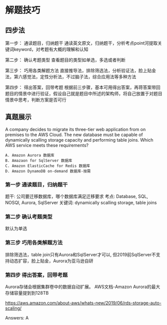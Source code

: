# 解题技巧

## 四步法

第一步： 通读题目，归纳题干
通读英文原文，归纳题干，分析考点point河提取关键词keyword，对考题有大概的理解和认知

第二步： 确认考题类型
查看题目的类型如单选，多选或者判断

第三步： 巧用各类解题方法
直接推导法，排除筛选法，分析验证法，脸上贴金法，第六感觉法，定性分析法，不过脑子法，综合应用法等多种方法

第四步： 得出答案，回带考题
根据前三步骤，基本可用得出答案，再蒋答案带回题目的情景中进行验证，假设自己就是题目中所述的架构师，将自己放置于对题目情景中思考，判断方案是否可行

## 真题展示

A company decides to migrate its three-tier web application from on premises to the AWS Cloud. The new database must be capable of dynamically scalling storage capacity and performing table joins. Which AWS service meets these requirements?

```
A. Amazon Aurora 数据库
B. Amazaon for SqlServer 数据库
C. Amazon ElasticCache for Redis 数据库
D. Amazon DynamoDB on-demand 数据库-按需
```

### 第一步 通读题目，归纳题干

题干: 公司要迁移数据库，哪个数据库满足迁移要求
考点: Database, SQL, NOSQl, Aurora, SqlServer
关键词: dynamically scalling storage, table joins

### 第二步 确认考题类型
默认为单选

### 第三步 巧用各类解题方法
排除筛选法，table join只有Aurora和SqlServer才可以, 但2019前SqlServer不支持动态扩容，脸上贴金，Aurora为亚马逊自研

### 第四步 得出答案，回带考题
Aurora存储会根据集群卷中的数据自动扩展。
AWS文档-Amazon Aurora的最大存储容量提到到128TB

https://aws.amazon.com/about-aws/whats-new/2019/06/rds-storage-auto-scaling/

Answers: A
